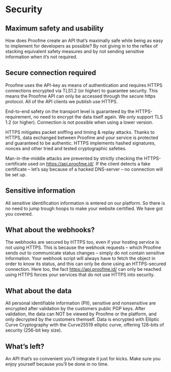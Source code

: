 # Security


## Maximum safety and usability

How does Proofme create an API that’s maximally safe while being as easy to implement for developers as possible? By not giving in to the reflex of stacking equivalent safety measures and by not sending sensitive information when it’s not required.

## Secure connection required

Proofme uses the API-key as means of authentication and requires HTTPS connections encrypted via TLS1.2 (or higher) to guarantee security. This means the Proofme API can only be accessed through the secure https protocol. All of the API clients we publish use HTTPS.

End-to-end safety on the transport level is guaranteed by the HTTPS-requirement, no need to encrypt the data itself again. We only support TLS 1.2 (or higher). Connection is not possible when using a lower version.

HTTPS mitigates packet sniffing and timing & replay attacks. Thanks to HTTPS, data exchanged between Proofme and your service is protected and guaranteed to be authentic. HTTPS implements hashed signatures, nonces and other tried and tested cryptographic safeties.

Man-in-the-middle attacks are prevented by strictly checking the HTTPS-certificate used on https://api.proofme.id/. If the client detects a fake certificate – let’s say because of a hacked DNS-server – no connection will be set up.

## Sensitive information
All sensitive identification information is entered on our platform. So there is no need to jump trough hoops to make your website certified. We have got you covered.

## What about the webhooks?
The webhooks are secured by HTTPS too, even if your hosting service is not using HTTPS. This is because the webhook requests – which Proofme sends out to communicate status changes – simply do not contain sensitive information. Your webhook script will always have to fetch the object in order to know its status, and this can only be done using an HTTPS-secured connection. Here too, the fact https://api.proofme.id/ can only be reached using HTTPS forces your services that do not use HTTPS into security.

## What about the data
All personal identifiable information (PII), sensitive and nonsensitive are encrypted after validation by the customers public PGP keys.
After validation, the data can NOT be viewed by Proofme or the platform, and only decrypted by the customers themself.
Data is encrypted with Elliptic Curve Cryptography with the Curve25519 elliptic curve, offering 128-bits of security (256-bit key size).

## What’s left?
An API that’s so convenient you’ll integrate it just for kicks. Make sure you enjoy yourself because you’ll be done in no time.